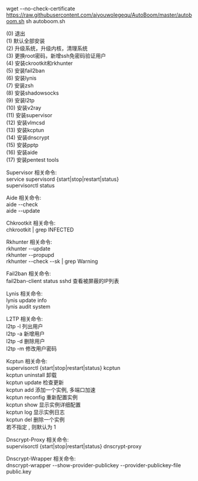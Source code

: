 wget --no-check-certificate https://raw.githubusercontent.com/aiyouwolegequ/AutoBoom/master/autoboom.sh
sh autoboom.sh        

(0) 退出        
(1) 默认全部安装        
(2) 升级系统，升级内核，清理系统        
(3) 更换root密码，新增ssh免密码验证用户        
(4) 安装ckrootkit和rkhunter        
(5) 安装fail2ban        
(6) 安装lynis        
(7) 安装zsh        
(8) 安装shadowsocks        
(9) 安装l2tp        
(10) 安装v2ray        
(11) 安装supervisor        
(12) 安装vlmcsd        
(13) 安装kcptun        
(14) 安装dnscrypt        
(15) 安装pptp        
(16) 安装aide        
(17) 安装pentest tools        

Supervisor 相关命令:        
service supervisord {start|stop|restart|status}        
supervisorctl status        

Aide 相关命令:        
aide --check        
aide --update        

Chkrootkit 相关命令:        
chkrootkit | grep INFECTED        

Rkhunter 相关命令:        
rkhunter --update        
rkhunter --propupd        
rkhunter --check --sk | grep Warning        

Fail2ban 相关命令:        
fail2ban-client status sshd 查看被屏蔽的IP列表        

Lynis 相关命令:        
lynis update info        
lynis audit system        

L2TP 相关命令:        
l2tp -l 列出用户        
l2tp -a 新增用户        
l2tp -d 删除用户        
l2tp -m 修改用户密码        

Kcptun 相关命令:        
supervisorctl {start|stop|restart|status} kcptun        
kcptun uninstall 卸载        
kcptun update 检查更新        
kcptun add 添加一个实例, 多端口加速        
kcptun reconfig 重新配置实例        
kcptun show 显示实例详细配置        
kcptun log 显示实例日志        
kcptun del 删除一个实例        
若不指定 , 则默认为 1        

Dnscrypt-Proxy 相关命令:        
supervisorctl {start|stop|restart|status} dnscrypt-proxy        

Dnscrypt-Wrapper 相关命令:        
dnscrypt-wrapper --show-provider-publickey --provider-publickey-file public.key        
